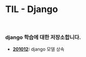 # TIL - Django

<br>

### django 학습에 대한 저장소합니다.

- **[201012](https://github.com/navill/Django_TIL/tree/master/query/doc/2020/django_201012.md):** django 모델 상속

